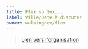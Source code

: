 ```yaml
---
title: Flex so Sex...
label: Ville/Date à discuter
owner: walkingdev/flex
---
```


> [Lien vers l'organisation](http://github.com/walkingdev)
